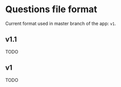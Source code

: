 Questions file format
=====================

Current format used in master branch of the app: `v1`.

v1.1
----

TODO

v1
--

TODO

